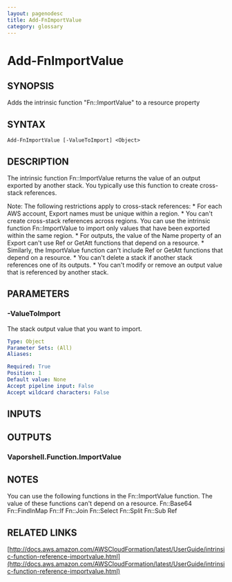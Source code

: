 ```yaml
---
layout: pagenodesc
title: Add-FnImportValue
category: glossary
---
```


# Add-FnImportValue

## SYNOPSIS
Adds the intrinsic function "Fn::ImportValue" to a resource property

## SYNTAX

```
Add-FnImportValue [-ValueToImport] <Object>
```

## DESCRIPTION
The intrinsic function Fn::ImportValue returns the value of an output exported by another stack.
You typically use this function to create cross-stack references.

Note:
    The following restrictions apply to cross-stack references:
        * For each AWS account, Export names must be unique within a region.
        * You can't create cross-stack references across regions.
You can use the intrinsic function Fn::ImportValue to import only values that have been exported within the same region.
        * For outputs, the value of the Name property of an Export can't use Ref or GetAtt functions that depend on a resource.
        * Similarly, the ImportValue function can't include Ref or GetAtt functions that depend on a resource.
        * You can't delete a stack if another stack references one of its outputs.
        * You can't modify or remove an output value that is referenced by another stack.

## PARAMETERS

### -ValueToImport
The stack output value that you want to import.

```yaml
Type: Object
Parameter Sets: (All)
Aliases: 

Required: True
Position: 1
Default value: None
Accept pipeline input: False
Accept wildcard characters: False
```

## INPUTS

## OUTPUTS

### Vaporshell.Function.ImportValue

## NOTES
You can use the following functions in the Fn::ImportValue function.
The value of these functions can't depend on a resource.
    Fn::Base64
    Fn::FindInMap
    Fn::If
    Fn::Join
    Fn::Select
    Fn::Split
    Fn::Sub
    Ref

## RELATED LINKS

[http://docs.aws.amazon.com/AWSCloudFormation/latest/UserGuide/intrinsic-function-reference-importvalue.html](http://docs.aws.amazon.com/AWSCloudFormation/latest/UserGuide/intrinsic-function-reference-importvalue.html)

